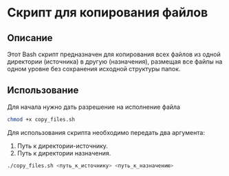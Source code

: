 # Скрипт для копирования файлов

## Описание
Этот Bash скрипт предназначен для копирования всех файлов из одной директории (источника) в другую (назначения), размещая все файлы на одном уровне без сохранения исходной структуры папок.

## Использование
Для начала нужно дать разрешение на исполнение файла
```bash
chmod +x copy_files.sh
```

Для использования скрипта необходимо передать два аргумента:
1. Путь к директории-источнику.
2. Путь к директории назначения.

```bash
./copy_files.sh <путь_к_источнику> <путь_к_назначению>

